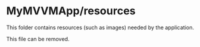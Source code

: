 # MyMVVMApp/resources

This folder contains resources (such as images) needed by the application. 

This file can be removed.
